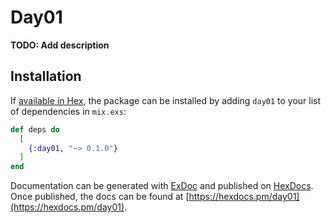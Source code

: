 # Day01

**TODO: Add description**

## Installation

If [available in Hex](https://hex.pm/docs/publish), the package can be installed
by adding `day01` to your list of dependencies in `mix.exs`:

```elixir
def deps do
  [
    {:day01, "~> 0.1.0"}
  ]
end
```

Documentation can be generated with [ExDoc](https://github.com/elixir-lang/ex_doc)
and published on [HexDocs](https://hexdocs.pm). Once published, the docs can
be found at [https://hexdocs.pm/day01](https://hexdocs.pm/day01).
